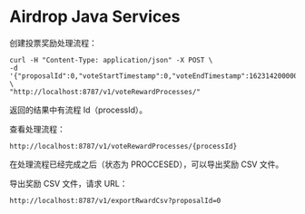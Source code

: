 # Airdrop Java Services

创建投票奖励处理流程：

```shell
curl -H "Content-Type: application/json" -X POST \
-d '{"proposalId":0,"voteStartTimestamp":0,"voteEndTimestamp":1623142000000}' \
"http://localhost:8787/v1/voteRewardProcesses/"
```

返回的结果中有流程 Id（processId）。

查看处理流程：

```url
http://localhost:8787/v1/voteRewardProcesses/{processId}
```

在处理流程已经完成之后（状态为 PROCCESED），可以导出奖励 CSV 文件。

导出奖励 CSV 文件，请求 URL：

```url
http://localhost:8787/v1/exportRwardCsv?proposalId=0
```
